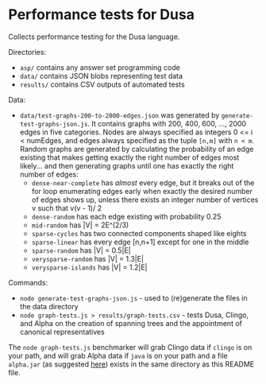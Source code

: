 # Performance tests for Dusa

Collects performance testing for the Dusa language.

Directories:

- `asp/` contains any answer set programming code
- `data/` contains JSON blobs representing test data
- `results/` contains CSV outputs of automated tests

Data:

- `data/test-graphs-200-to-2000-edges.json` was generated by `generate-test-graphs-json.js`. It contains graphs with 200, 400, 600, ..., 2000 edges in five categories. Nodes are always specified as integers 0 <= i < numEdges, and edges always specified as the tuple `[n,m]` with `n < m`. Random graphs are generated by calculating the probability of an edge existing that makes getting exactly the right number of edges most likely... and then generating graphs until one has exactly the right number of edges:
  - `dense-near-complete` has _almost_ every edge, but it breaks out of the for loop enumerating edges early when exactly the desired number of edges shows up, unless there exists an integer number of vertices v such that v(v - 1)/ 2
  - `dense-random` has each edge existing with probability 0.25
  - `mid-random` has |V| = 2E^(2/3)
  - `sparse-cycles` has two connected components shaped like eights
  - `sparse-linear` has every edge [n,n+1] except for one in the middle
  - `sparse-random` has |V| = 0.5|E|
  - `verysparse-random` has |V| = 1.3|E|
  - `verysparse-islands` has |V| = 1.2|E|

Commands:

- `node generate-test-graphs-json.js` - used to (re)generate the files in the data directory
- `node graph-tests.js > results/graph-tests.csv` - tests Dusa, Clingo, and Alpha on the creation of spanning trees and the appointment of canonical representatives

The `node graph-tests.js` benchmarker will grab Clingo data if `clingo` is on your path, and will grab Alpha data if `java` is on your path and a file `alpha.jar` (as suggested [here](https://github.com/alpha-asp/Alpha?tab=readme-ov-file#getting-started)) exists in the same directory as this README file.
